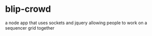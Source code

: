 # blip-crowd
a node app that uses sockets and jquery allowing people to work on a sequencer grid together
